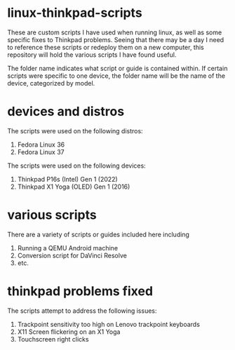 # linux-thinkpad-scripts
These are custom scripts I have used when running linux, as well as some specific fixes to Thinkpad problems. Seeing that there may be a day I need to reference these scripts or redeploy them on a new computer, this repository will hold the various scripts I have found useful.

The folder name indicates what script or guide is contained within. If certain scripts were specific to one device, the folder name will be the name of the device, categorized by model. 


# devices and distros

The scripts were used on the following distros:
1) Fedora Linux 36
2) Fedora Linux 37

The scripts were used on the following devices:
1) Thinkpad P16s (Intel) Gen 1 (2022)
2) Thinkpad X1 Yoga (OLED) Gen 1 (2016)

# various scripts

There are a variety of scripts or guides included here including
1) Running a QEMU Android machine
2) Conversion script for DaVinci Resolve
3) etc.

# thinkpad problems fixed

The scripts attempt to address the following issues:

1) Trackpoint sensitivity too high on Lenovo trackpoint keyboards
2) X11 Screen flickering on an X1 Yoga
3) Touchscreen right clicks

